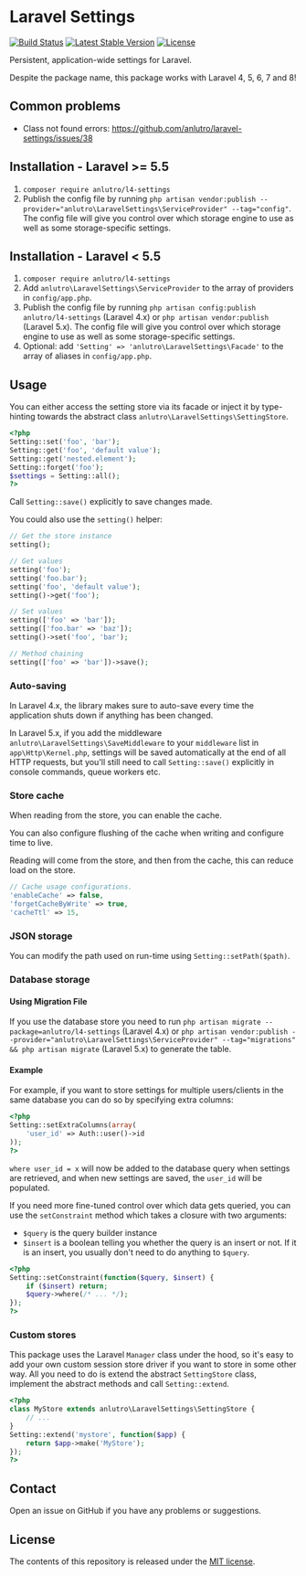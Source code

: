 # Laravel Settings

[![Build Status](https://api.travis-ci.org/anlutro/laravel-settings.svg?branch=master)](https://travis-ci.org/anlutro/laravel-settings)
[![Latest Stable Version](https://poser.pugx.org/anlutro/l4-settings/v/stable.svg)](https://github.com/anlutro/laravel-settings/releases)
[![License](https://poser.pugx.org/anlutro/l4-settings/license.svg)](http://opensource.org/licenses/MIT)

Persistent, application-wide settings for Laravel.

Despite the package name, this package works with Laravel 4, 5, 6, 7 and 8!

## Common problems

- Class not found errors: https://github.com/anlutro/laravel-settings/issues/38

## Installation - Laravel >= 5.5

1. `composer require anlutro/l4-settings`
2. Publish the config file by running `php artisan vendor:publish --provider="anlutro\LaravelSettings\ServiceProvider" --tag="config"`. The config file will give you control over which storage engine to use as well as some storage-specific settings.

## Installation - Laravel < 5.5

1. `composer require anlutro/l4-settings`
2. Add `anlutro\LaravelSettings\ServiceProvider` to the array of providers in `config/app.php`.
3. Publish the config file by running `php artisan config:publish anlutro/l4-settings` (Laravel 4.x) or `php artisan vendor:publish` (Laravel 5.x). The config file will give you control over which storage engine to use as well as some storage-specific settings.
4. Optional: add `'Setting' => 'anlutro\LaravelSettings\Facade'` to the array of aliases in `config/app.php`.

## Usage

You can either access the setting store via its facade or inject it by type-hinting towards the abstract class `anlutro\LaravelSettings\SettingStore`.

```php
<?php
Setting::set('foo', 'bar');
Setting::get('foo', 'default value');
Setting::get('nested.element');
Setting::forget('foo');
$settings = Setting::all();
?>
```

Call `Setting::save()` explicitly to save changes made.

You could also use the `setting()` helper:

```php
// Get the store instance
setting();

// Get values
setting('foo');
setting('foo.bar');
setting('foo', 'default value');
setting()->get('foo');

// Set values
setting(['foo' => 'bar']);
setting(['foo.bar' => 'baz']);
setting()->set('foo', 'bar');

// Method chaining
setting(['foo' => 'bar'])->save();
```


### Auto-saving

In Laravel 4.x, the library makes sure to auto-save every time the application shuts down if anything has been changed.

In Laravel 5.x, if you add the middleware `anlutro\LaravelSettings\SaveMiddleware` to your `middleware` list in `app\Http\Kernel.php`, settings will be saved automatically at the end of all HTTP requests, but you'll still need to call `Setting::save()` explicitly in console commands, queue workers etc.


### Store cache

When reading from the store, you can enable the cache.

You can also configure flushing of the cache when writing and configure time to live.

Reading will come from the store, and then from the cache, this can reduce load on the store.

```php
// Cache usage configurations.
'enableCache' => false,
'forgetCacheByWrite' => true,
'cacheTtl' => 15,
```

### JSON storage

You can modify the path used on run-time using `Setting::setPath($path)`.


### Database storage

#### Using Migration File

If you use the database store you need to run `php artisan migrate --package=anlutro/l4-settings` (Laravel 4.x) or `php artisan vendor:publish --provider="anlutro\LaravelSettings\ServiceProvider" --tag="migrations" && php artisan migrate` (Laravel 5.x) to generate the table.

#### Example

For example, if you want to store settings for multiple users/clients in the same database you can do so by specifying extra columns:

```php
<?php
Setting::setExtraColumns(array(
	'user_id' => Auth::user()->id
));
?>
```

`where user_id = x` will now be added to the database query when settings are retrieved, and when new settings are saved, the `user_id` will be populated.

If you need more fine-tuned control over which data gets queried, you can use the `setConstraint` method which takes a closure with two arguments:

- `$query` is the query builder instance
- `$insert` is a boolean telling you whether the query is an insert or not. If it is an insert, you usually don't need to do anything to `$query`.

```php
<?php
Setting::setConstraint(function($query, $insert) {
	if ($insert) return;
	$query->where(/* ... */);
});
?>
```

### Custom stores

This package uses the Laravel `Manager` class under the hood, so it's easy to add your own custom session store driver if you want to store in some other way. All you need to do is extend the abstract `SettingStore` class, implement the abstract methods and call `Setting::extend`.

```php
<?php
class MyStore extends anlutro\LaravelSettings\SettingStore {
	// ...
}
Setting::extend('mystore', function($app) {
	return $app->make('MyStore');
});
?>
```


## Contact

Open an issue on GitHub if you have any problems or suggestions.


## License

The contents of this repository is released under the [MIT license](http://opensource.org/licenses/MIT).
